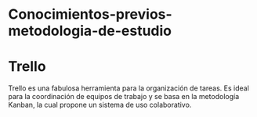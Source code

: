 # Conocimientos-previos-metodologia-de-estudio
 # Trello 
 
 Trello es una fabulosa herramienta para la organización de tareas. Es ideal para la coordinación de equipos de trabajo y se basa en la metodología Kanban, la cual propone un sistema de uso colaborativo.